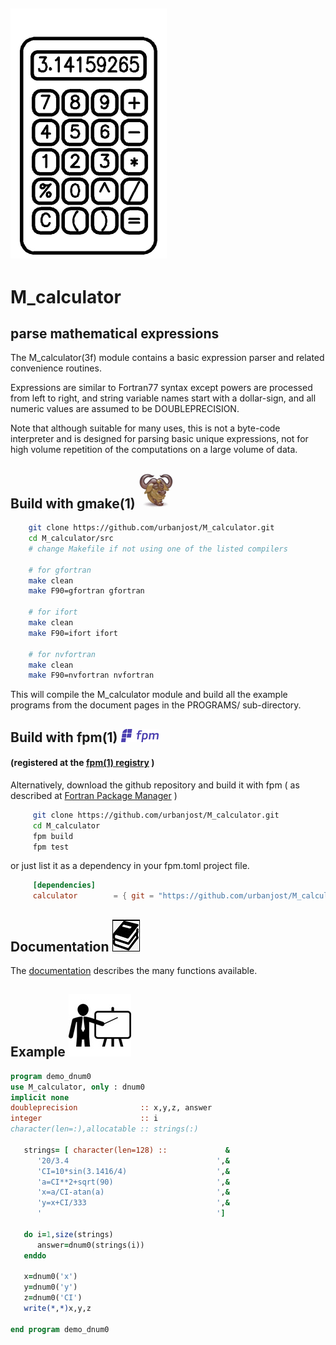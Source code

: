 ## ![M_uuid](docs/images/calc_small.gif)
# M_calculator

## parse mathematical expressions

   The M_calculator(3f) module contains a basic expression parser and
   related convenience routines.
   
   Expressions are similar to Fortran77 syntax except powers are processed
   from left to right, and string variable names start with a dollar-sign,
   and all numeric values are assumed to be DOUBLEPRECISION.
   
   Note that although suitable for many uses, this is not a byte-code
   interpreter and is designed for parsing basic unique expressions, not
   for high volume repetition of the computations on a large volume of data.

## Build with gmake(1) ![gmake](docs/images/gnu.gif)
```bash
    git clone https://github.com/urbanjost/M_calculator.git
    cd M_calculator/src
    # change Makefile if not using one of the listed compilers
     
    # for gfortran
    make clean
    make F90=gfortran gfortran
     
    # for ifort
    make clean
    make F90=ifort ifort

    # for nvfortran
    make clean
    make F90=nvfortran nvfortran
```
   This will compile the M_calculator module and build all the example
   programs from the document pages in the PROGRAMS/ sub-directory.
   


## Build with  fpm(1) ![fpm](docs/images/fpm_logo.gif)
   #### (registered at the [fpm(1) registry](https://github.com/fortran-lang/fpm-registry) )
   
   Alternatively, download the github repository and build it with 
   fpm ( as described at [Fortran Package Manager](https://github.com/fortran-lang/fpm) )

```bash
     git clone https://github.com/urbanjost/M_calculator.git
     cd M_calculator
     fpm build
     fpm test
```

   or just list it as a dependency in your fpm.toml project file.

```toml
     [dependencies]
     calculator        = { git = "https://github.com/urbanjost/M_calculator.git" }
```

## Documentation   ![docs](docs/images/docs.gif)

   The [documentation](md/M_calculator.3.md) describes the many functions available.

## Example ![example](docs/images/demo.gif)
```fortran
program demo_dnum0
use M_calculator, only : dnum0
implicit none
doubleprecision              :: x,y,z, answer
integer                      :: i
character(len=:),allocatable :: strings(:)
  
   strings= [ character(len=128) ::             &
      '20/3.4                                 ',&
      'CI=10*sin(3.1416/4)                    ',&
      'a=CI**2+sqrt(90)                       ',&
      'x=a/CI-atan(a)                         ',&
      'y=x+CI/333                             ',&
      '                                       ']

   do i=1,size(strings)
      answer=dnum0(strings(i))
   enddo

   x=dnum0('x')
   y=dnum0('y')
   z=dnum0('CI')
   write(*,*)x,y,z
  
end program demo_dnum0
```
